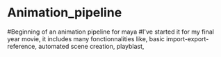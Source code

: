 # Animation_pipeline

#Beginning of an animation pipeline for maya
#I've started it for my final year movie, it includes many fonctionnalities like, basic import-export-reference, automated scene creation, playblast,
